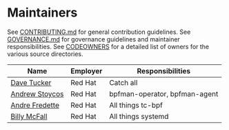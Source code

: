# Maintainers

See [CONTRIBUTING.md](./CONTRIBUTING.md) for general contribution guidelines.
See [GOVERNANCE.md](./GOVERNANCE.md) for governance guidelines and maintainer responsibilities.
See [CODEOWNERS](https://github.com/bpfman/bpfman/blob/main/CODEOWNERS) for a detailed list of owners for the various source directories.

| Name | Employer | Responsibilities |
| ---- | -------- | ---------------- |
| [Dave Tucker](https://github.com/dave-tucker) | Red Hat  | Catch all |
| [Andrew Stoycos](https://github.com/astoycos) | Red Hat | bpfman-operator, bpfman-agent |
| [Andre Fredette](https://github.com/anfredette) | Red Hat | All things tc-bpf |
| [Billy McFall](https://github.com/Billy99)   | Red Hat | All things systemd |
